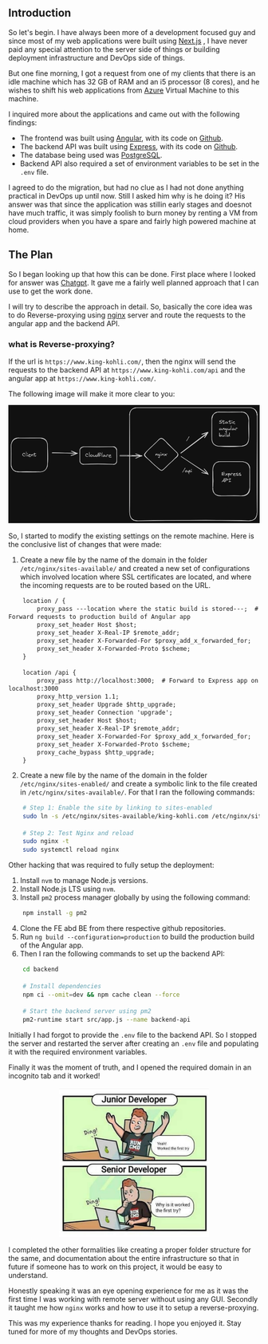 ## Introduction

So let's begin.
I have always been more of a development focused guy and since most of my web applications were built using [Next.js](https://nextjs.org/) , I have never paid any special attention to the server side of things or building deployment infrastructure and DevOps side of things.

But one fine morning, I got a request from one of my clients that there is an idle machine which has 32 GB of RAM and an i5 processor (8 cores), and he wishes to shift his web applications from [Azure](https://azure.microsoft.com/) Virtual Machine to this machine.

I inquired more about the applications and came out with the following findings:

-   The frontend was built using [Angular](https://angular.io/), with its code on [Github](https://github.com/).
-   The backend API was built using [Express](https://expressjs.com/), with its code on [Github](https://github.com/).
-   The database being used was [PostgreSQL](https://www.postgresql.org/).
-   Backend API also required a set of environment variables to be set in the `.env` file.

I agreed to do the migration, but had no clue as I had not done anything practical in DevOps up until now. Still I asked him why is he doing it?
His answer was that since the application was stillin early stages and doesnot have much traffic, it was simply foolish to burn money by renting a VM from cloud providers when you have a spare and fairly high powered machine at home.

## The Plan

So I began looking up that how this can be done. First place where I looked for answer was [Chatgpt](https://chat.openai.com/). It gave me a fairly well planned approach that I can use to get the work done.

I will try to describe the approach in detail. So, basically the core idea was to do Reverse-proxying using [nginx](https://nginx.org/) server and route the requests to the angular app and the backend API.

### what is Reverse-proxying?

If the url is `https://www.king-kohli.com/`, then the nginx will send the requests to the backend API at `https://www.king-kohli.com/api` and the angular app at `https://www.king-kohli.com/`.

The following image will make it more clear to you:

<p align="center"><img src="blogs/bare-metal-deployment/assets/reverse-proxying.png" alt="reverse-proxying" width="600"  /></p>

So, I started to modify the existing settings on the remote machine. Here is the conclusive list of changes that were made:

1. Create a new file by the name of the domain in the folder `/etc/nginx/sites-available/` and created a new set of configurations which involved location where SSL certificates are located, and where the incoming requests are to be routed based on the URL.

```
    location / {
        proxy_pass ---location where the static build is stored---;  # Forward requests to production build of Angular app
        proxy_set_header Host $host;
        proxy_set_header X-Real-IP $remote_addr;
        proxy_set_header X-Forwarded-For $proxy_add_x_forwarded_for;
        proxy_set_header X-Forwarded-Proto $scheme;
    }

    location /api {
        proxy_pass http://localhost:3000;  # Forward to Express app on localhost:3000
        proxy_http_version 1.1;
        proxy_set_header Upgrade $http_upgrade;
        proxy_set_header Connection 'upgrade';
        proxy_set_header Host $host;
        proxy_set_header X-Real-IP $remote_addr;
        proxy_set_header X-Forwarded-For $proxy_add_x_forwarded_for;
        proxy_set_header X-Forwarded-Proto $scheme;
        proxy_cache_bypass $http_upgrade;
    }
```

2. Create a new file by the name of the domain in the folder `/etc/nginx/sites-enabled/` and create a symbolic link to the file created in `/etc/nginx/sites-available/`. For that I ran the following commands:

```bash
    # Step 1: Enable the site by linking to sites-enabled
    sudo ln -s /etc/nginx/sites-available/king-kohli.com /etc/nginx/sites-enabled/

    # Step 2: Test Nginx and reload
    sudo nginx -t
    sudo systemctl reload nginx
```

Other hacking that was required to fully setup the deployment:

1. Install `nvm` to manage Node.js versions.
2. Install Node.js LTS using `nvm`.
3. Install `pm2` process manager globally by using the following command:

```bash
    npm install -g pm2
```

4. Clone the FE abd BE from there respective github repositories.
5. Run `ng build --configuration=production` to build the production build of the Angular app.
6. Then I ran the following commands to set up the backend API:

```bash
    cd backend

    # Install dependencies
    npm ci --omit=dev && npm cache clean --force

    # Start the backend server using pm2
    pm2-runtime start src/app.js --name backend-api

```

Initially I had forgot to provide the `.env` file to the backend API. So I stopped the server and restarted the server after creating an `.env` file and populating it with the required environment variables.

Finally it was the moment of truth, and I opened the required domain in an incognito tab and it worked!

<p align="center">
    <img src="blogs/bare-metal-deployment/assets/senior-dev-meme.jpg" alt="Senior-dev-meme" width="300"/>
</p>

I completed the other formalities like creating a proper folder structure for the same, and documentation about the entire infrastructure so that in future if someone has to work on this project, it would be easy to understand.

Honestly speaking it was an eye opening experience for me as it was the first time I was working with remote server without using any GUI. Secondly it taught me how `nginx` works and how to use it to setup a reverse-proxying.

This was my experience thanks for reading. I hope you enjoyed it.
Stay tuned for more of my thoughts and DevOps stories.
